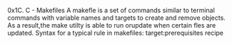 0x1C. C - Makefiles
A makefle is a set of commands similar to terminal commands with variable names and targets to create and remove objects.
As a result,the make utilty is able to run orupdate when certain fles are updated.
Syntax for a typical rule in makefiles:
target:prerequisites
<TAB> recipe
